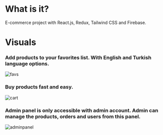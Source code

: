 # What is it?
E-commerce project with React.js, Redux, Tailwind CSS and Firebase.

# Visuals
### Add products to your favorites list. With English and Turkish language options.
![favs](https://github.com/user-attachments/assets/b3007d2f-4457-4cde-81cc-90f7b21d6787)
### Buy products fast and easy.
![cart](https://github.com/user-attachments/assets/d5623940-4810-4c8c-9c8a-5143a9f63131)
### Admin panel is only accessible with admin account. Admin can manage the products, orders and users from this panel.
![adminpanel](https://github.com/user-attachments/assets/4b318bb9-41d2-4752-97ba-c59ea1be0f1c)
